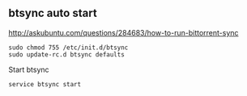 ## btsync auto start

http://askubuntu.com/questions/284683/how-to-run-bittorrent-sync

    sudo chmod 755 /etc/init.d/btsync
    sudo update-rc.d btsync defaults
    
Start btsync

    service btsync start
